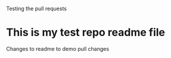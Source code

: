 Testing the pull requests
# This is my test repo readme file
Changes to readme to demo pull changes
